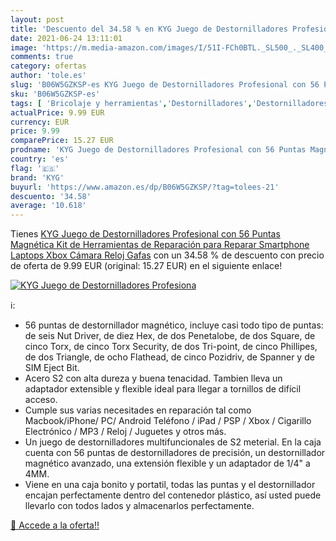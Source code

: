 ```yaml
---
layout: post
title: 'Descuento del 34.58 % en KYG Juego de Destornilladores Profesiona'
date: 2021-06-24 13:11:01
image: 'https://m.media-amazon.com/images/I/51I-FCh0BTL._SL500_._SL400_.jpg'
comments: true
category: ofertas
author: 'tole.es'
slug: 'B06W5GZKSP-es KYG Juego de Destornilladores Profesional con 56 Puntas...'
sku: 'B06W5GZKSP-es'
tags: [ 'Bricolaje y herramientas','Destornilladores','Destornilladores de punta de estrella','Herramientas de mano','Herramientas manuales y eléctricas','kyg','xbox', ]
actualPrice: 9.99 EUR
currency: EUR
price: 9.99
comparePrice: 15.27 EUR
prodname: 'KYG Juego de Destornilladores Profesional con 56 Puntas Magnética Kit de Herramientas de Reparación para Reparar Smartphone Laptops Xbox Cámara Reloj Gafas'
country: 'es'
flag: '🇪🇸'
brand: 'KYG'
buyurl: 'https://www.amazon.es/dp/B06W5GZKSP/?tag=tolees-21'
descuento: '34.58'
average: '10.618'
---
```


Tienes [KYG Juego de Destornilladores Profesional con 56 Puntas Magnética Kit de Herramientas de Reparación para Reparar Smartphone Laptops Xbox Cámara Reloj Gafas](https://www.amazon.es/dp/B06W5GZKSP/?tag=tolees-21) con un 34.58 % de descuento con precio de oferta de 9.99 EUR (original: 15.27 EUR) en el siguiente enlace!

[![KYG Juego de Destornilladores Profesiona](https://m.media-amazon.com/images/I/51I-FCh0BTL._SL500_._SL400_.jpg)](https://www.amazon.es/dp/B06W5GZKSP/?tag=tolees-21)

ℹ️:

- 56 puntas de destornillador magnético, incluye casi todo tipo de puntas: de seis Nut Driver, de diez Hex, de dos Penetalobe, de dos Square, de cinco Torx, de cinco Torx Security, de dos Tri-point, de cinco Phillipes, de dos Triangle, de ocho Flathead, de cinco Pozidriv, de Spanner y de SIM Eject Bit.
- Acero S2 con alta dureza y buena tenacidad. Tambien lleva un adaptador extensible y flexible ideal para llegar a tornillos de difícil acceso.
- Cumple sus varias necesitades en reparación tal como Macbook/iPhone/ PC/ Android Teléfono / iPad / PSP / Xbox / Cigarillo Electrónico / MP3 / Reloj / Juguetes y otros más.
- Un juego de destornilladores multifuncionales de S2 meterial. En la caja cuenta con 56 puntas de destornilladores de precisión, un destornillador magnético avanzado, una extensión flexible y un adaptador de 1/4" a 4MM.
- Viene en una caja bonito y portatil, todas las puntas y el destornillador encajan perfectamente dentro del contenedor plástico, así usted puede llevarlo con todos lados y almacenarlos perfectamente.

[🛒 Accede a la oferta!!](https://www.amazon.es/dp/B06W5GZKSP/?tag=tolees-21)
